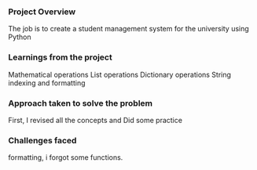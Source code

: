 ### Project Overview

 The job is to create a student management system for the university using Python


### Learnings from the project

 Mathematical operations
List operations
Dictionary operations
String indexing and formatting


### Approach taken to solve the problem

 First, I revised all the concepts and Did some practice


### Challenges faced

 formatting, i forgot some functions.


